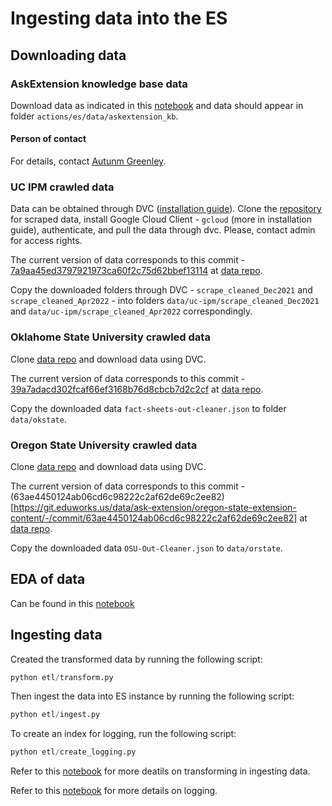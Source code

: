 # Ingesting data into the ES

## Downloading data

### AskExtension knowledge base data

Download data as indicated in this [notebook](./scripts/es_download_ae_kb.ipynb) and data should appear in folder `actions/es/data/askextension_kb`.

#### Person of contact

For details, contact [Autunm Greenley](autumn.greenley@eduworks.com).

### UC IPM crawled data

Data can be obtained through DVC ([installation guide](https://wiki.eduworks.com/Information_Technology/MLOps/DATA-Installing-DVC)). Clone the [repository](https://git.eduworks.us/data/ask-extension/uc-ipm-web-scrape) for scraped data, install Google Cloud Client - `gcloud` (more in installation guide), authenticate, and pull the data through dvc. Please, contact admin for access rights.

The current version of data corresponds to this commit - [7a9aa45ed3797921973ca60f2c75d62bbef13114](https://git.eduworks.us/data/ask-extension/uc-ipm-web-scrape/-/commit/7a9aa45ed3797921973ca60f2c75d62bbef13114) at [data repo](https://git.eduworks.us/data/ask-extension/uc-ipm-web-scrape).

Copy the downloaded folders through DVC - `scrape_cleaned_Dec2021` and `scrape_cleaned_Apr2022` - into folders `data/uc-ipm/scrape_cleaned_Dec2021` and `data/uc-ipm/scrape_cleaned_Apr2022` correspondingly.

### Oklahome State University crawled data

Clone [data repo](https://git.eduworks.us/data/ask-extension/oku-xmltojson) and download data using DVC.

The current version of data corresponds to this commit - [39a7adacd302fcaf66ef3168b76d8cbcb7d2c2cf](https://git.eduworks.us/data/ask-extension/oku-xmltojson/-/commit/39a7adacd302fcaf66ef3168b76d8cbcb7d2c2cf) at [data repo](https://git.eduworks.us/data/ask-extension/oku-xmltojson).

Copy the downloaded data `fact-sheets-out-cleaner.json` to folder `data/okstate`.

### Oregon State University crawled data

Clone [data repo](https://git.eduworks.us/data/ask-extension/oregon-state-extension-content) and download data using DVC.

The current version of data corresponds to this commit - (63ae4450124ab06cd6c98222c2af62de69c2ee82)[https://git.eduworks.us/data/ask-extension/oregon-state-extension-content/-/commit/63ae4450124ab06cd6c98222c2af62de69c2ee82] at [data repo](https://git.eduworks.us/data/ask-extension/oregon-state-extension-content).

Copy the downloaded data `OSU-Out-Cleaner.json` to `data/orstate`.

## EDA of data

Can be found in this [notebook](./scripts/es_eda.ipynb)

## Ingesting data

Created the transformed data by running the following script:
```python
python etl/transform.py
```

Then ingest the data into ES instance by running the following script:
```python
python etl/ingest.py
```

To create an index for logging, run the following script:
```python
python etl/create_logging.py
```


Refer to this [notebook](./scripts/es_ingest_data.ipynb) for more deatils on transforming in ingesting data.

Refer to this [notebook](./scripts/es_chat_logging.ipynb) for more details on logging.

